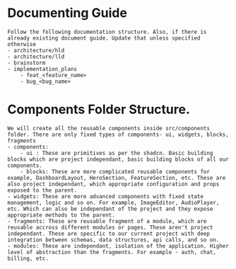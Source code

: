 # Documenting Guide

    Follow the following documentation structure. Also, if there is already existing document guide. Update that unless specified otherwise
    - architecture/hld
    - architecture/lld
    - brainstorm
    - implementation_plans
        - feat_<feature_name>
        - bug_<bug_name>

# Components Folder Structure.

    We will create all the reusable components inside src/components folder. There are only fixed types of components- ui, widgets, blocks, fragments
    - components:
        - ui : These are primitives as per the shadcn. Basic building blocks which are project independant, basic building blocks of all our components.
        - blocks: These are more complicated reusable components for example, DashboardLayout, HeroSection, FeatureSection, etc. These are also project independant, which appropriate configuration and props exposed to the parent.
    - widgets: These are more advanced components with fixed state management, logic and so on. For example, ImageEditor, AudioPlayer, etc. Which can also be independant of the project and they expose appropriate methods to the parent.
    - fragments: These are reusable fragment of a module, which are reusable accross different modules or pages. These aren't project independant. These are specific to our current project with deep integration between schemas, data structures, api calls, and so on.
    - modules: These are independant, isolation of the application. Higher level of abstraction than the fragments. For example - auth, chat, billing, etc.
